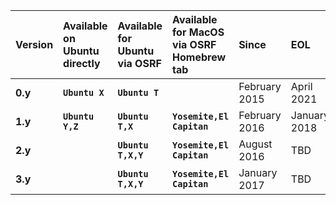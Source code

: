 | Version | Available on Ubuntu directly | Available for Ubuntu via OSRF | Available for MacOS via OSRF Homebrew tab |Since | EOL |
|:--------|:-----------------------------|:------------------------------|:------------------------------------------|:-----|:----|
|**0.y**|**`Ubuntu X`**|**`Ubuntu T`**||February 2015|April 2021|
|**1.y**|**`Ubuntu Y,Z`**|**`Ubuntu T,X`**|**`Yosemite,El Capitan`**|February 2016|January 2018|
|**2.y**||**`Ubuntu T,X,Y`**|**`Yosemite,El Capitan`**|August 2016|TBD|
|**3.y**||**`Ubuntu T,X,Y`**|**`Yosemite,El Capitan`**|January 2017|TBD|

